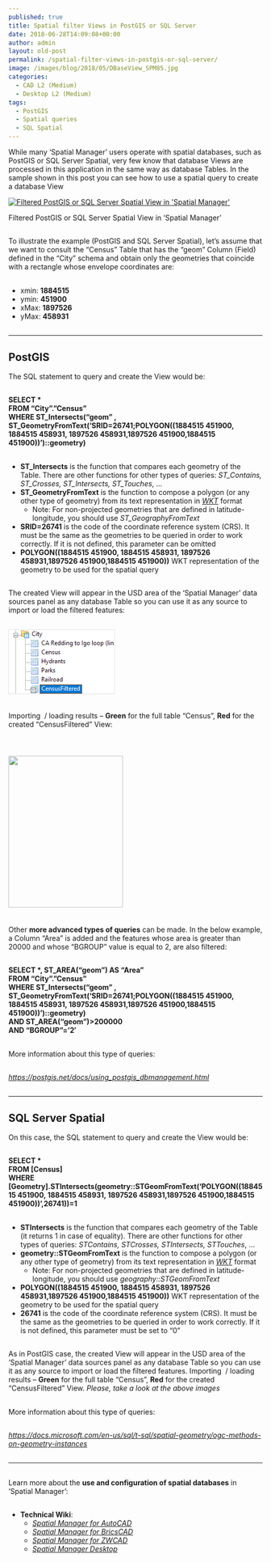 ```yaml
---
published: true
title: Spatial filter Views in PostGIS or SQL Server
date: 2018-06-28T14:09:08+00:00
author: admin
layout: old-post
permalink: /spatial-filter-views-in-postgis-or-sql-server/
image: /images/blog/2018/05/DBaseView_SPM85.jpg
categories:
  - CAD L2 (Medium)
  - Desktop L2 (Medium)
tags:
  - PostGIS
  - Spatial queries
  - SQL Spatial
---
```

<p>
  While many &#8216;Spatial Manager&#8217; users operate with spatial databases, such as PostGIS or SQL Server Spatial, very few know that database Views are processed in this application in the same way as database Tables. In the sample shown in this post you can see how to use a spatial query to create a database View<br /> <!--more-->
</p>

<div>
  <a href="/images/blog/2018/05/FilteredPGISView_SPM.png" target="_blank" rel="nofollow"><img src="/images/blog/2018/05/FilteredPGISView_SPM-1024x472.png" alt="Filtered PostGIS or SQL Server Spatial View in 'Spatial Manager'" width="625" height="288" srcset="/images/blog/2018/05/FilteredPGISView_SPM-1024x472.png 1024w, /images/blog/2018/05/FilteredPGISView_SPM-300x138.png 300w, /images/blog/2018/05/FilteredPGISView_SPM-768x354.png 768w, /images/blog/2018/05/FilteredPGISView_SPM-624x288.png 624w, /images/blog/2018/05/FilteredPGISView_SPM.png 1280w" sizes="(max-width: 625px) 100vw, 625px" /></a>
  
  <p>
    Filtered PostGIS or SQL Server Spatial View in &#8216;Spatial Manager&#8217;
  </p>
</div>

<h2>
</h2>

<p>
  To illustrate the example (PostGIS and SQL Server Spatial), let&#8217;s assume that we want to consult the &#8220;Census&#8221; Table that has the &#8220;geom&#8221; Column (Field) defined in the &#8220;City&#8221; schema and obtain only the geometries that coincide with a rectangle whose envelope coordinates are:
</p>

<h2>
</h2>

<ul>
  <li>
    xmin: <strong>1884515</strong>
  </li>
  <li>
    ymin: <strong>451900</strong>
  </li>
  <li>
    xMax: <strong>1897526</strong>
  </li>
  <li>
    yMax: <strong>458931</strong>
  </li>
</ul>

<h2>
</h2>

* * *

<h2>
  <span>PostGIS</span>
</h2>

<p>
  The SQL statement to query and create the View would be:
</p>

<h2>
</h2>

<p>
  <span><strong>SELECT *<br /> </strong><strong>FROM &#8220;City&#8221;.&#8221;Census&#8221;<br /> </strong><strong>WHERE ST_Intersects(&#8220;geom&#8221; , ST_GeometryFromText(&#8216;SRID=26741;POLYGON((1884515 451900, 1884515 458931, 1897526 458931,1897526 451900,1884515 451900))&#8217;)::geometry)</strong></span>
</p>

<h2>
</h2>

<ul>
  <li>
    <strong>ST_Intersects</strong> is the function that compares each geometry of the Table. There are other functions for other types of queries:<em> ST_Contains, ST_Crosses, ST_Intersects, ST_Touches</em>, …
  </li>
  <li>
    <strong>ST_GeometryFromText</strong> is the function to compose a polygon (or any other type of geometry) from its text representation in <em><span><a href="https://en.wikipedia.org/wiki/Well-known_text" target="_blank" rel="nofollow">WKT</a></span></em> format <ul>
      <li>
        Note: For non-projected geometries that are defined in latitude-longitude, you should use <em>ST_GeographyFromText</em>
      </li>
    </ul>
  </li>
  
  <li>
    <strong>SRID=26741</strong> is the code of the coordinate reference system (CRS). It must be the same as the geometries to be queried in order to work correctly. If it is not defined, this parameter can be omitted
  </li>
  <li>
    <strong>POLYGON((1884515 451900, 1884515 458931, 1897526 458931,1897526 451900,1884515 451900))</strong> WKT representation of the geometry to be used for the spatial query
  </li>
</ul>

<h2>
</h2>

<p>
  The created View will appear in the USD area of the &#8216;Spatial Manager&#8217; data sources panel as any database Table so you can use it as any source to import or load the filtered features:
</p>

<h2>
</h2>

<h2>
  <img src="/images/blog/2018/05/FilteredPGISView_SPM_in-USD-zrea.png" width="211" height="128" />
</h2>

<h2>
</h2>

<p>
  Importing  / loading results &#8211; <strong><span>Green</span></strong> for the full table &#8220;Census&#8221;, <strong><span>Red</span></strong> for the created &#8220;CensusFiltered&#8221; View:
</p>

<h2>
</h2>

<h2>
  <a href="/images/blog/2018/05/FilteredPGISView_SPM_Results.png" target="_blank" rel="nofollow"><br /> </a><a href="/images/blog/2018/05/FilteredPGISView_SPM_Results.png" target="_blank" rel="nofollow"><img src="/images/blog/2018/05/FilteredPGISView_SPM_Results-227x300.png" width="227" height="300" srcset="/images/blog/2018/05/FilteredPGISView_SPM_Results-227x300.png 227w, /images/blog/2018/05/FilteredPGISView_SPM_Results-624x823.png 624w, /images/blog/2018/05/FilteredPGISView_SPM_Results.png 667w" sizes="(max-width: 227px) 100vw, 227px" /></a>
</h2>

<h2>
</h2>

<p>
  Other <strong>more advanced types of queries</strong> can be made. In the below example, a Column &#8220;Area&#8221; is added and the features whose area is greater than 20000 and whose &#8220;BGROUP&#8221; value is equal to 2, are also filtered:
</p>

<h2>
</h2>

<p>
  <span><strong>SELECT *, ST_AREA(&#8220;geom&#8221;) AS &#8220;Area&#8221;<br /> </strong><strong>FROM &#8220;City&#8221;.&#8221;Census&#8221;<br /> </strong><strong>WHERE ST_Intersects(&#8220;geom&#8221; , ST_GeometryFromText(&#8216;SRID=26741;POLYGON((1884515 451900, 1884515 458931, 1897526 458931,1897526 451900,1884515 451900))&#8217;)::geometry)<br /> </strong><strong>AND ST_AREA(&#8220;geom&#8221;)>200000<br /> </strong><strong>AND &#8220;BGROUP&#8221;=&#8217;2&#8242;</strong></span>
</p>

<h2>
</h2>

<p>
  More information about this type of queries:
</p>

<h2>
</h2>

<p>
  <span><em><span><a href="https://postgis.net/docs/using_postgis_dbmanagement.html" target="_blank" rel="nofollow">https://postgis.net/docs/using_postgis_dbmanagement.html</a></span></em></span>
</p>

<h2>
</h2>

<h2>
</h2>

* * *

## <span>SQL Server Spatial</span>

<p>
  On this case, the SQL statement to query and create the View would be:
</p>

<h2>
</h2>

<p>
  <span><strong>SELECT *</strong></span><br /> <span> <strong>FROM [Census]</strong></span><br /> <span> <strong>WHERE  [Geometry].STIntersects(geometry::STGeomFromText(&#8216;POLYGON((1884515 451900, 1884515 458931, 1897526 458931,1897526 451900,1884515 451900))&#8217;,26741))=1</strong></span>
</p>

<h2>
</h2>

<ul>
  <li>
    <strong>STIntersects</strong> is the function that compares each geometry of the Table (it returns 1 in case of equality). There are other functions for other types of queries:<em> STContains, STCrosses, STIntersects, STTouches</em>, …
  </li>
  <li>
    <strong>geometry::STGeomFromText</strong> is the function to compose a polygon (or any other type of geometry) from its text representation in <em><span><a href="https://en.wikipedia.org/wiki/Well-known_text" target="_blank" rel="nofollow">WKT</a></span></em> format <ul>
      <li>
        Note: For non-projected geometries that are defined in latitude-longitude, you should use <em>geography::STGeomFromText</em>
      </li>
    </ul>
  </li>
  
  <li>
    <strong>POLYGON((1884515 451900, 1884515 458931, 1897526 458931,1897526 451900,1884515 451900))</strong> WKT representation of the geometry to be used for the spatial query
  </li>
  <li>
    <strong>26741</strong> is the code of the coordinate reference system (CRS). It must be the same as the geometries to be queried in order to work correctly. If it is not defined, this parameter must be set to &#8220;0&#8221;
  </li>
</ul>

<h2>
</h2>

<p>
  As in PostGIS case, the created View will appear in the USD area of the &#8216;Spatial Manager&#8217; data sources panel as any database Table so you can use it as any source to import or load the filtered features. Importing  / loading results &#8211; <strong><span>Green</span></strong> for the full table &#8220;Census&#8221;, <strong><span>Red</span></strong> for the created &#8220;CensusFiltered&#8221; View. <em>Please, take a look at the above images</em>
</p>

<h2>
</h2>

<p>
  More information about this type of queries:
</p>

<h2>
</h2>

<a href="https://docs.microsoft.com/en-us/sql/t-sql/spatial-geometry/ogc-methods-on-geometry-instances" target="_blank" rel="nofollow"><span><em>https://docs.microsoft.com/en-us/sql/t-sql/spatial-geometry/ogc-methods-on-geometry-instances</em></span></a>

<h2>
</h2>

* * *

<h2>
</h2>

<p>
  Learn more about the <strong>use and configuration of spatial databases</strong> in &#8216;Spatial Manager&#8217;:
</p>

## 

  * **Technical Wiki**: 
      * _<span><a href="http://wiki.spatialmanager.com/index.php/Spatial_Manager™_for_AutoCAD_-_FAQs:_Databases" target="_blank" rel="nofollow">Spatial Manager for AutoCAD</a></span>_
      * _<span><a href="http://wiki.spatialmanager.com/index.php/Spatial_Manager%E2%84%A2_for_BricsCAD_-_FAQs:_Databases" target="_blank" rel="nofollow">Spatial Manager for BricsCAD</a></span>_
      * _<span><a href="http://wiki.spatialmanager.com/index.php/Spatial_Manager%E2%84%A2_for_ZWCAD_-_FAQs:_Databases" target="_blank" rel="nofollow">Spatial Manager for ZWCAD</a></span>_<span><br /> </span>
      * _<a href="http://wiki.spatialmanager.com/index.php/Spatial_Manager_Desktop%E2%84%A2_-_FAQs:_Databases" target="_blank" rel="nofollow">Spatial Manager Desktop</a>_